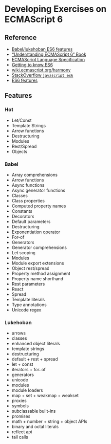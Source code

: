 Developing Exercises on ECMAScript 6
====================================

## Reference
- [Babel/lukehoban ES6 features](https://babeljs.io/docs/learn-es6/)
- [“Understanding ECMAScript 6” Book](https://leanpub.com/understandinges6/read/)
- [ECMAScript Language Specification](http://people.mozilla.org/~jorendorff/es6-draft.html)
- [Getting to know ES6](http://codepen.io/bradleyboy/posts/getting-to-know-es6-variables)
- [wiki.ecmascript.org/harmony](http://wiki.ecmascript.org/doku.php?do=index&id=harmony%3Aharmony)
- [StackOverflow `javascript es6`](http://stackoverflow.com/search?q=%5Bjavascript%5D+es6)
- [ES6 features](http://es6-features.org)


## Features
### Hot
- Let/Const
- Template Strings
- Arrow functions
- Destructuring
- Modules
- Rest/Spread
- Objects

### Babel
- Array comprehensions
- Arrow functions
- Async functions
- Async generator functions
- Classes
- Class properties
- Computed property names
- Constants
- Decorators
- Default parameters
- Destructuring
- Exponentiation operator
- For-of
- Generators
- Generator comprehensions
- Let scoping
- Modules
- Module export extensions
- Object rest/spread
- Property method assignment
- Property name shorthand
- Rest parameters
- React
- Spread
- Template literals
- Type annotations
- Unicode regex

### Lukehoban
- arrows
- classes
- enhanced object literals
- template strings
- destructuring
- default + rest + spread
- let + const
- iterators + for..of
- generators
- unicode
- modules
- module loaders
- map + set + weakmap + weakset
- proxies
- symbols
- subclassable built-ins
- promises
- math + number + string + object APIs
- binary and octal literals
- reflect api
- tail calls